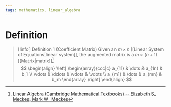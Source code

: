 ```yaml
---
tags: mathematics, linear_algebra
---
```


# Definition

> [!info] Definition 1 (Coefficient Matrix)
> Given an $m \times n$ [[Linear System of Equations|linear system]], the augmented matrix is a $m \times (n + 1)$ [[Matrix|matrix]][^1]
> $$
> \begin{align}
> \left[
> \begin{array}{ccc|c}
> a_{11} & \dots & a_{1n} & b_1 \\
> \vdots & \ddots & \vdots & \vdots \\
> a_{m1} & \dots & a_{mn} & b_m
> \end{array}
> \right]
> \end{align}
> $$

[^1]: [Linear Algebra (Cambridge Mathematical Textbooks) -- Elizabeth S_ Meckes, Mark W_ Meckes](zotero://open-pdf/library/items/HG5B3R7J?page=30)